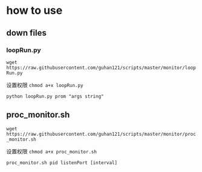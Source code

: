 # how to use 

## down files 

### loopRun.py

`
wget https://raw.githubusercontent.com/guhan121/scripts/master/monitor/loopRun.py
`

设置权限
`chmod a+x loopRun.py`


`python loopRun.py prom "args string"`


## proc_monitor.sh

`
wget https://raw.githubusercontent.com/guhan121/scripts/master/monitor/proc_monitor.sh
`

设置权限
`chmod a+x proc_monitor.sh`

`proc_monitor.sh pid listenPort [interval]`

